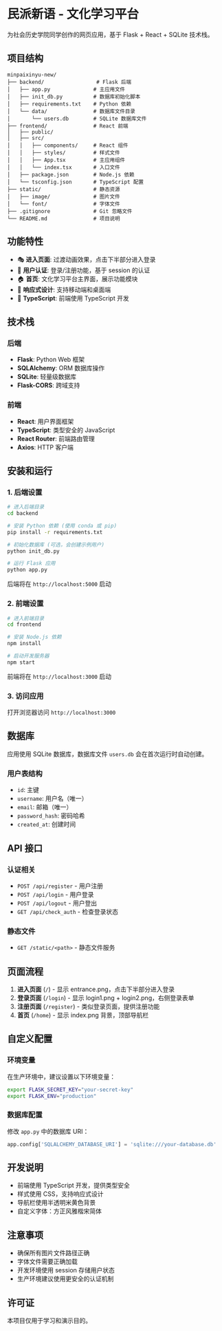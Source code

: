 # 民派新语 - 文化学习平台

为社会历史学院同学创作的网页应用，基于 Flask + React + SQLite 技术栈。

## 项目结构

```
minpaixinyu-new/
├── backend/                 # Flask 后端
│   ├── app.py              # 主应用文件
│   ├── init_db.py          # 数据库初始化脚本
│   ├── requirements.txt    # Python 依赖
│   └── data/               # 数据库文件目录
│       └── users.db        # SQLite 数据库文件
├── frontend/               # React 前端
│   ├── public/
│   ├── src/
│   │   ├── components/     # React 组件
│   │   ├── styles/         # 样式文件
│   │   ├── App.tsx         # 主应用组件
│   │   └── index.tsx       # 入口文件
│   ├── package.json        # Node.js 依赖
│   └── tsconfig.json       # TypeScript 配置
├── static/                 # 静态资源
│   ├── image/              # 图片文件
│   └── font/               # 字体文件
├── .gitignore              # Git 忽略文件
└── README.md               # 项目说明
```

## 功能特性

- 🎭 **进入页面**: 过渡动画效果，点击下半部分进入登录
- 🔐 **用户认证**: 登录/注册功能，基于 session 的认证
- 🏠 **首页**: 文化学习平台主界面，展示功能模块
- 🎨 **响应式设计**: 支持移动端和桌面端
- 🔧 **TypeScript**: 前端使用 TypeScript 开发

## 技术栈

### 后端
- **Flask**: Python Web 框架
- **SQLAlchemy**: ORM 数据库操作
- **SQLite**: 轻量级数据库
- **Flask-CORS**: 跨域支持

### 前端
- **React**: 用户界面框架
- **TypeScript**: 类型安全的 JavaScript
- **React Router**: 前端路由管理
- **Axios**: HTTP 客户端

## 安装和运行

### 1. 后端设置

```bash
# 进入后端目录
cd backend

# 安装 Python 依赖 (使用 conda 或 pip)
pip install -r requirements.txt

# 初始化数据库 (可选，会创建示例用户)
python init_db.py

# 运行 Flask 应用
python app.py
```

后端将在 `http://localhost:5000` 启动

### 2. 前端设置

```bash
# 进入前端目录
cd frontend

# 安装 Node.js 依赖
npm install

# 启动开发服务器
npm start
```

前端将在 `http://localhost:3000` 启动

### 3. 访问应用

打开浏览器访问 `http://localhost:3000`

## 数据库

应用使用 SQLite 数据库，数据库文件 `users.db` 会在首次运行时自动创建。

### 用户表结构
- `id`: 主键
- `username`: 用户名（唯一）
- `email`: 邮箱（唯一）
- `password_hash`: 密码哈希
- `created_at`: 创建时间

## API 接口

### 认证相关
- `POST /api/register` - 用户注册
- `POST /api/login` - 用户登录
- `POST /api/logout` - 用户登出
- `GET /api/check_auth` - 检查登录状态

### 静态文件
- `GET /static/<path>` - 静态文件服务

## 页面流程

1. **进入页面** (`/`) - 显示 entrance.png，点击下半部分进入登录
2. **登录页面** (`/login`) - 显示 login1.png + login2.png，右侧登录表单
3. **注册页面** (`/register`) - 类似登录页面，提供注册功能
4. **首页** (`/home`) - 显示 index.png 背景，顶部导航栏

## 自定义配置

### 环境变量
在生产环境中，建议设置以下环境变量：

```bash
export FLASK_SECRET_KEY="your-secret-key"
export FLASK_ENV="production"
```

### 数据库配置
修改 `app.py` 中的数据库 URI：

```python
app.config['SQLALCHEMY_DATABASE_URI'] = 'sqlite:///your-database.db'
```

## 开发说明

- 前端使用 TypeScript 开发，提供类型安全
- 样式使用 CSS，支持响应式设计
- 导航栏使用半透明米黄色背景
- 自定义字体：方正风雅楷宋简体

## 注意事项

- 确保所有图片文件路径正确
- 字体文件需要正确加载
- 开发环境使用 session 存储用户状态
- 生产环境建议使用更安全的认证机制

## 许可证

本项目仅用于学习和演示目的。
